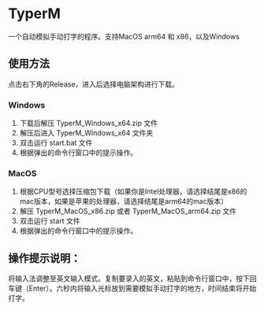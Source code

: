 # TyperM
一个自动模拟手动打字的程序。支持MacOS arm64 和 x86，以及Windows
## 使用方法
点击右下角的Release，进入后选择电脑架构进行下载。

### Windows
1. 下载后解压 TyperM_Windows_x64.zip 文件
2. 解压后进入 TyperM_Windows_x64 文件夹
3. 双击运行 start.bat 文件
4. 根据弹出的命令行窗口中的提示操作。

### MacOS
1. 根据CPU型号选择压缩包下载（如果你是Intel处理器，请选择结尾是x86的mac版本，如果是苹果的处理器，请选择结尾是arm64的mac版本）
2. 解压 TyperM_MacOS_x86.zip 或者 TyperM_MacOS_arm64.zip 文件
3. 双击运行 start 文件
4. 根据弹出的命令行窗口中的提示操作。

## 操作提示说明：
将输入法调整至英文输入模式。复制要录入的英文，粘贴到命令行窗口中，按下回车键（Enter）。六秒内将输入光标放到需要模拟手动打字的地方，时间结束将开始打字。

